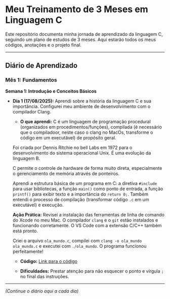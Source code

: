 # Meu Treinamento de 3 Meses em Linguagem C

Este repositório documenta minha jornada de aprendizado da linguagem C, seguindo um plano de estudos de 3 meses. Aqui estarão todos os meus códigos, anotações e o projeto final.

---

## Diário de Aprendizado

### Mês 1: Fundamentos

**Semana 1: Introdução e Conceitos Básicos**

* **Dia 1 (17/08/2025):** Aprendi sobre a história da linguagem C e sua importância. Configurei meu ambiente de desenvolvimento com o compilador Clang.
    * **O que aprendi:** C é um linguagem de programação procedural (organizados em procedimentos/funções), compilada (é necessário que o compiladoor, neste caso o clang no MacOs, transforme o código em um executável) de propósito geral.
    
    Foi criada por Dennis Ritchie no bell Labs em 1972 para o desenvolvimento do sistema operacional Unix. É uma evolução da linguagem B.

    C permite o controle de hardware de forma muito direta, especialmente o gerenciamento de memória através de ponteiros.

    Aprendi a estrutura básica de um programa em C: a diretiva `#include` para usar bibliotecas, a função `main()` como ponto de entrada, a função `printf()` para exibir texto e a importância do `return 0;`. Também entendi o processo de compilação (transformar código `.c` em um executável) e execução.

    **Ação Prática:** Revisei a instalação das ferramentas de linha de comando do Xcode no meu Mac. O compilador `clang` e o `git` estão instalados e funcionando corretamente. O VS Code com a extensão C/C++ também está pronto.

    Criei o arquivo `ola_mundo.c`, compilei com `clang -o ola_mundo ola_mundo.c` e executei com `./ola_mundo`. O programa funcionou perfeitamente!

    * **Código:** [Link para o código](mes01_fundamentos/sem01_introducao_basicos/ola_mundo.c)

    * **Dificuldades:** Prestar atenção para não esquecer o ponto e vírgula `;` no final das instruções.

---

*(Continue o diário aqui a cada dia)*